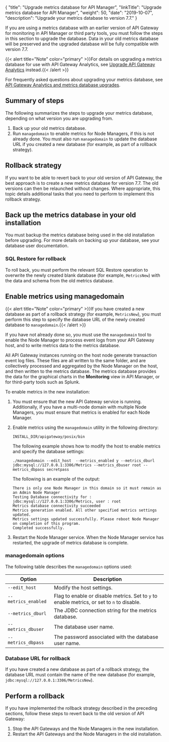 {
    "title": "Upgrade metrics database for API Manager",
    "linkTitle": "Upgrade metrics database for API Manager",
    "weight": 50,
    "date": "2019-10-07",
    "description": "Upgrade your metrics database to version 7.7."
}

If you are using a metrics database with an earlier version of API Gateway for monitoring in API Manager or third party tools, you must follow the steps in this section to upgrade the database. Data in your old metrics database will be preserved and the upgraded database will be fully compatible with version 7.7.

{{< alert title="Note" color="primary" >}}For details on upgrading a metrics database for use with API Gateway Analytics, see [Upgrade API Gateway Analytics](/docs/apim_installation/apigw_upgrade/upgrade_analytics/) instead.{{< /alert >}}

For frequently asked questions about upgrading your metrics database, see [API Gateway Analytics and metrics database upgrades](/docs/apim_installation/apigw_upgrade/upgrade_faq/#api-gateway-analytics-and-metrics-database-upgrades).

## Summary of steps

The following summarizes the steps to upgrade your metrics database, depending on what version you are upgrading from.

1. Back up your old metrics database.
2. Run `managedomain` to enable metrics for Node Managers, if this is not already done. You must also run `managedomain` to update the database URL if you created a new database (for example, as part of a rollback strategy).

## Rollback strategy

If you want to be able to revert back to your old version of API Gateway, the best approach is to create a new metrics database for version 7.7. The old versions can then be relaunched without changes. Where appropriate, this topic details additional tasks that you need to perform to implement this rollback strategy.

## Back up the metrics database in your old installation

You must backup the metrics database being used in the old installation before upgrading. For more details on backing up your database, see your database user documentation.

### SQL Restore for rollback

To roll back, you must perform the relevant SQL Restore operation to overwrite the newly created blank database (for example, `MetricsNew`) with the data and schema from the old metrics database.

## Enable metrics using managedomain

{{< alert title="Note" color="primary" >}}If you have created a new database as part of a rollback strategy (for example, `MetricsNew`), you must perform this step to specify the database URL of the newly created database to `managedomain`.{{< /alert >}}

If you have not already done so, you must use the `managedomain` tool to enable the Node Manager to process event logs from your API Gateway host, and to write metrics data to the metrics database.

All API Gateway instances running on the host node generate transaction event log files. These files are all written to the same folder, and are collectively processed and aggregated by the Node Manager on the host, and then written to the metrics database. The metrics database provides the data for the graphical charts in the **Monitoring** view in API Manager, or for third-party tools such as Splunk.

To enable metrics in the new installation:

1. You must ensure that the new API Gateway service is running. Additionally, if you have a multi-node domain with multiple Node Managers, you must ensure that metrics is enabled for each Node Manager.
2. Enable metrics using the `managedomain` utility in the following directory:

    ```
    INSTALL_DIR/apigateway/posix/bin
    ```

    The following example shows how to modify the host to enable metrics and specify the database settings:

    ```
    ./managedomain --edit_host  --metrics_enabled y --metrics_dburl jdbc:mysql://127.0.0.1:3306/Metrics --metrics_dbuser root --metrics_dbpass secretpass
    ```

    The following is an example of the output:

    ```
    There is only one Node Manager in this domain so it must remain as an Admin Node Manager
    Testing Database connectivity for : jdbc:mysql://127.0.0.1:3306/Metrics, user : root
    Metrics database connectivity succeeded
    Metrics generation enabled. All other specified metrics settings updated.
    Metrics settings updated successfully. Please reboot Node Manager on completion of this program.
    Completed successfully.
    ```

3. Restart the Node Manager service. When the Node Manager service has restarted, the upgrade of metrics database is complete.

### managedomain options

The following table describes the `managedomain` options used:

| Option                 | Description                                                                                |
|------------------------|--------------------------------------------------------------------------------------------|
| `--edit_host`                     | Modify the host settings.                                                 |
| `--metrics_enabled`                    | Flag to enable or disable metrics. Set to `y` to enable metrics, or set to `n` to disable. |
| `--metrics_dburl`                    | The JDBC connection string for the metrics database.            |
| `--metrics_dbuser`                    | The database user name.                                                  |
| `--metrics_dbpass`                    | The password associated with the database user name.                  |

### Database URL for rollback

If you have created a new database as part of a rollback strategy, the database URL must contain the name of the new database (for example, `jdbc:mysql://127.0.0.1:3306/MetricsNew`).

## Perform a rollback

If you have implemented the rollback strategy described in the preceding sections, follow these steps to revert back to the old version of API Gateway:

1. Stop the API Gateways and the Node Managers in the new installation.
2. Restart the API Gateways and the Node Managers in the old installation.
